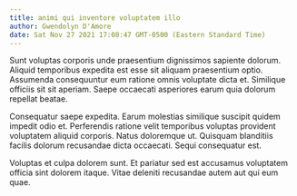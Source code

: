 ```yaml
---
title: animi qui inventore voluptatem illo
author: Gwendolyn D'Amore
date: Sat Nov 27 2021 17:08:47 GMT-0500 (Eastern Standard Time)
---
```

Sunt voluptas corporis unde praesentium dignissimos sapiente dolorum. Aliquid temporibus expedita est esse sit aliquam praesentium optio. Assumenda consequuntur eum ratione omnis voluptate dicta et. Similique officiis sit sit aperiam. Saepe occaecati asperiores earum quia dolorum repellat beatae.

 Consequatur saepe expedita. Earum molestias similique suscipit quidem impedit odio et. Perferendis ratione velit temporibus voluptas provident voluptatem aliquid corporis. Natus doloremque ut. Quisquam blanditiis facilis dolorum recusandae dicta occaecati. Sequi consequatur est.

 Voluptas et culpa dolorem sunt. Et pariatur sed est accusamus voluptatem officia sint dolorem itaque. Vitae deleniti recusandae autem aut qui eum quae.